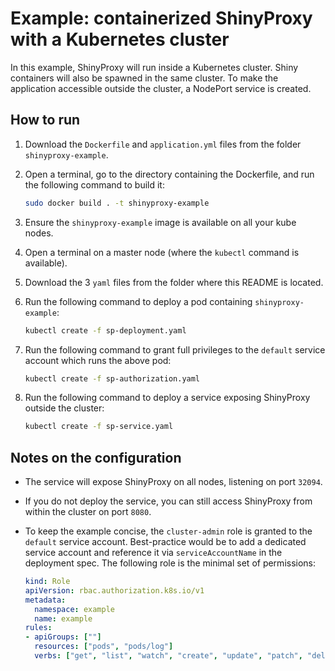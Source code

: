 # Example: containerized ShinyProxy with a Kubernetes cluster

In this example, ShinyProxy will run inside a Kubernetes cluster. Shiny containers will also be spawned
in the same cluster. To make the application accessible outside the cluster, a NodePort service is created.

## How to run

1. Download the `Dockerfile` and `application.yml` files from the folder `shinyproxy-example`.
2. Open a terminal, go to the directory containing the Dockerfile, and run the following command to build it:

   ```bash
   sudo docker build . -t shinyproxy-example
   ```

3. Ensure the `shinyproxy-example` image is available on all your kube nodes.
4. Open a terminal on a master node (where the `kubectl` command is available).
5. Download the 3 `yaml` files from the folder where this README is located. 
6. Run the following command to deploy a pod containing `shinyproxy-example`:

   ```bash
   kubectl create -f sp-deployment.yaml
   ```

7. Run the following command to grant full privileges to the `default` service account which runs the above pod:

   ```bash
   kubectl create -f sp-authorization.yaml
   ```

8. Run the following command to deploy a service exposing ShinyProxy outside the cluster:

   ```bash
   kubectl create -f sp-service.yaml
   ```

## Notes on the configuration

* The service will expose ShinyProxy on all nodes, listening on port `32094`.

* If you do not deploy the service, you can still access ShinyProxy from within the cluster on port `8080`.

* To keep the example concise, the `cluster-admin` role is granted to the `default` service account.
  Best-practice would be to add a dedicated service account and reference it via `serviceAccountName` in the deployment spec.
  The following role is the minimal set of permissions:

  ```yaml
  kind: Role
  apiVersion: rbac.authorization.k8s.io/v1
  metadata:
    namespace: example
    name: example
  rules:
  - apiGroups: [""]
    resources: ["pods", "pods/log"]
    verbs: ["get", "list", "watch", "create", "update", "patch", "delete"]
  ```
